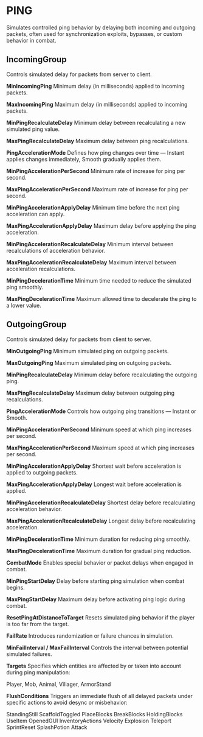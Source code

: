 # PING
Simulates controlled ping behavior by delaying both incoming and outgoing packets, often used for synchronization exploits, bypasses, or custom behavior in combat.

## IncomingGroup
Controls simulated delay for packets from server to client.

**MinIncomingPing**
Minimum delay (in milliseconds) applied to incoming packets.

**MaxIncomingPing**
Maximum delay (in milliseconds) applied to incoming packets.

**MinPingRecalculateDelay**
Minimum delay between recalculating a new simulated ping value.

**MaxPingRecalculateDelay**
Maximum delay between ping recalculations.

**PingAccelerationMode**
Defines how ping changes over time — Instant applies changes immediately, Smooth gradually applies them.

**MinPingAccelerationPerSecond**
Minimum rate of increase for ping per second.

**MaxPingAccelerationPerSecond**
Maximum rate of increase for ping per second.

**MinPingAccelerationApplyDelay**
Minimum time before the next ping acceleration can apply.

**MaxPingAccelerationApplyDelay**
Maximum delay before applying the ping acceleration.

**MinPingAccelerationRecalculateDelay**
Minimum interval between recalculations of acceleration behavior.

**MaxPingAccelerationRecalculateDelay**
Maximum interval between acceleration recalculations.

**MinPingDecelerationTime**
Minimum time needed to reduce the simulated ping smoothly.

**MaxPingDecelerationTime**
Maximum allowed time to decelerate the ping to a lower value.

## OutgoingGroup
Controls simulated delay for packets from client to server.

**MinOutgoingPing**
Minimum simulated ping on outgoing packets.

**MaxOutgoingPing**
Maximum simulated ping on outgoing packets.

**MinPingRecalculateDelay**
Minimum delay before recalculating the outgoing ping.

**MaxPingRecalculateDelay**
Maximum delay between outgoing ping recalculations.

**PingAccelerationMode**
Controls how outgoing ping transitions — Instant or Smooth.

**MinPingAccelerationPerSecond**
Minimum speed at which ping increases per second.

**MaxPingAccelerationPerSecond**
Maximum speed at which ping increases per second.

**MinPingAccelerationApplyDelay**
Shortest wait before acceleration is applied to outgoing packets.

**MaxPingAccelerationApplyDelay**
Longest wait before acceleration is applied.

**MinPingAccelerationRecalculateDelay**
Shortest delay before recalculating acceleration behavior.

**MaxPingAccelerationRecalculateDelay**
Longest delay before recalculating acceleration.

**MinPingDecelerationTime**
Minimum duration for reducing ping smoothly.

**MaxPingDecelerationTime**
Maximum duration for gradual ping reduction.

**CombatMode**
Enables special behavior or packet delays when engaged in combat.

**MinPingStartDelay**
Delay before starting ping simulation when combat begins.

**MaxPingStartDelay**
Maximum delay before activating ping logic during combat.

**ResetPingAtDistanceToTarget**
Resets simulated ping behavior if the player is too far from the target.

**FailRate**
Introduces randomization or failure chances in simulation.

**MinFailInterval / MaxFailInterval**
Controls the interval between potential simulated failures.

**Targets**
Specifies which entities are affected by or taken into account during ping manipulation:

Player, Mob, Animal, Villager, ArmorStand

**FlushConditions**
Triggers an immediate flush of all delayed packets under specific actions to avoid desync or misbehavior:

StandingStill
ScaffoldToggled
PlaceBlocks
BreakBlocks
HoldingBlocks
UseItem
OpenedGUI
InventoryActions
Velocity
Explosion
Teleport
SprintReset
SplashPotion
Attack